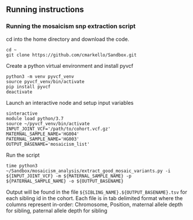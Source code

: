 ## Running instructions

### Running the mosaicism snp extraction script

cd into the home directory and download the code.
```
cd ~
git clone https://github.com/cmarkello/Sandbox.git
```

Create a python virtual environment and install pyvcf
```
python3 -m venv pyvcf_venv
source pyvcf_venv/bin/activate
pip install pyvcf
deactivate
```

Launch an interactive node and setup input variables
```
sinteractive
module load python/3.7
source ~/pyvcf_venv/bin/activate
INPUT_JOINT_VCF='/path/to/cohort.vcf.gz'
MATERNAL_SAMPLE_NAME='HG004'
PATERNAL_SAMPLE_NAME='HG003'
OUTPUT_BASENAME='mosaicism_list'
```

Run the script
```
time python3 ~/Sandbox/mosaicism_analysis/extract_good_mosaic_variants.py -i ${INPUT_JOINT_VCF} -m ${MATERNAL_SAMPLE_NAME} -p ${PATERNAL_SAMPLE_NAME} -o ${OUTPUT_BASENAME}
```

Output will be found in the file `${SIBLING_NAME}.${OUTPUT_BASENAME}.tsv` for each sibling id in the cohort.
Each file is in tab delimited format where the columns represent in-order: Chromosome, Position, maternal allele depth for sibling, paternal allele depth for sibling

